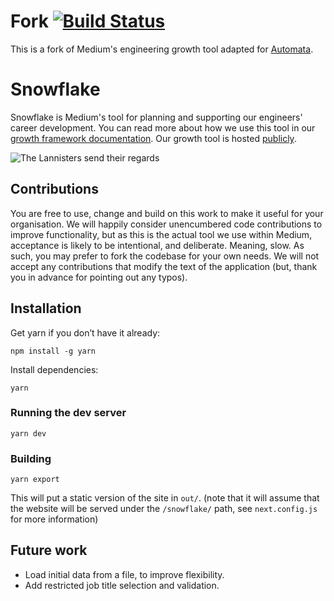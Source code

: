 # Fork [![Build Status](https://travis-ci.org/automata-tech/snowflake.svg?branch=master)](https://travis-ci.org/automata-tech/snowflake)

This is a fork of Medium's engineering growth tool adapted for [Automata](https://automata.tech).

# Snowflake

Snowflake is Medium's tool for planning and supporting our engineers' career development. You can read more
about how we use this tool in our [growth framework documentation](https://medium.com/s/engineering-growth-framework).
Our growth tool is hosted [publicly](https://snowflake.medium.com).

![The Lannisters send their regards](https://i.imgur.com/e9DYLBr.png)

## Contributions

You are free to use, change and build on this work to make it useful for your organisation. We will happily consider
unencumbered code contributions to improve functionality, but as this is the actual tool we use within Medium, acceptance is likely to be intentional, and deliberate. Meaning, slow. As such, you may prefer to fork the codebase for your own needs. We will not accept any contributions that modify the text of the application (but, thank you in advance for pointing out any typos).

## Installation

Get yarn if you don’t have it already:

`npm install -g yarn`

Install dependencies:

`yarn`

### Running the dev server

`yarn dev`

### Building

`yarn export`

This will put a static version of the site in `out/`. (note that it will assume that the website will be served under the `/snowflake/` path, see `next.config.js` for more information)

## Future work

* Load initial data from a file, to improve flexibility.
* Add restricted job title selection and validation.
